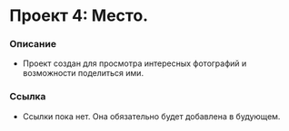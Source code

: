 # Проект 4: Место.

### Описание

* Проект создан для просмотра интересных фотографий и возможности поделиться ими.

### Ссылка

* Ссылки пока нет. Она обязательно будет добавлена в будующем.